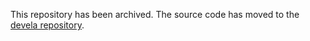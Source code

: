 This repository has been archived. The source code has moved to the [devela repository](https://github.com/andamira/devela/tree/main/libs/macros).
